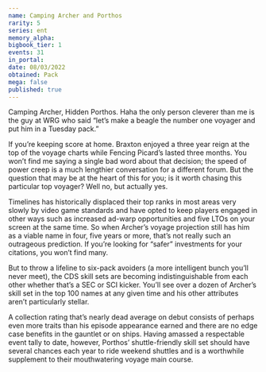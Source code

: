 ```yaml
---
name: Camping Archer and Porthos
rarity: 5
series: ent
memory_alpha:
bigbook_tier: 1
events: 31
in_portal:
date: 08/03/2022
obtained: Pack
mega: false
published: true
---
```


Camping Archer, Hidden Porthos. Haha the only person cleverer than me is the guy at WRG who said “let’s make a beagle the number one voyager and put him in a Tuesday pack.”

If you’re keeping score at home. Braxton enjoyed a three year reign at the top of the voyage charts while Fencing Picard’s lasted three months. You won’t find me saying a single bad word about that decision; the speed of power creep is a much lengthier conversation for a different forum. But the question that may be at the heart of this for you; is it worth chasing this particular top voyager? Well no, but actually yes.

Timelines has historically displaced their top ranks in most areas very slowly by video game standards and have opted to keep players engaged in other ways such as increased ad-warp opportunities and five LTOs on your screen at the same time. So when Archer’s voyage projection still has him as a viable name in four, five years or more, that’s not really such an outrageous prediction. If you’re looking for “safer” investments for your citations, you won’t find many.

But to throw a lifeline to six-pack avoiders (a more intelligent bunch you’ll never meet), the CDS skill sets are becoming indistinguishable from each other whether that’s a SEC or SCI kicker. You’ll see over a dozen of Archer’s skill set in the top 100 names at any given time and his other attributes aren’t particularly stellar.

A collection rating that’s nearly dead average on debut consists of perhaps even more traits than his episode appearance earned and there are no edge case benefits in the gauntlet or on ships. Having amassed a respectable event tally to date, however, Porthos’ shuttle-friendly skill set should have several chances each year to ride weekend shuttles and is a worthwhile supplement to their mouthwatering voyage main course.
